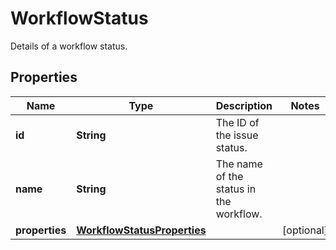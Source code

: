 

# WorkflowStatus

Details of a workflow status.

## Properties

Name | Type | Description | Notes
------------ | ------------- | ------------- | -------------
**id** | **String** | The ID of the issue status. | 
**name** | **String** | The name of the status in the workflow. | 
**properties** | [**WorkflowStatusProperties**](WorkflowStatusProperties.md) |  |  [optional]



